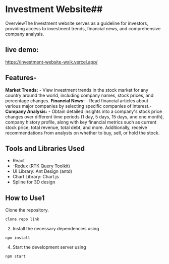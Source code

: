  # Investment Website##
OverviewThe Investment website serves as a guideline for investors, providing access to investment trends, financial news, and comprehensive company analysis.
## live demo:
https://investment-website-wxik.vercel.app/
## Features-
**Market Trends:**  - View investment trends in the stock market for any country around the world, including company names, stock prices, and percentage changes.
**Financial News:**  - Read financial articles about various major companies by selecting specific companies of interest.- 
**Company Analysis:**  - Obtain detailed insights into a company's stock price changes over different time periods (1 day, 5 days, 15 days, and one month), company history profile, along with key financial metrics such as current stock price, total revenue, total debt, and more. Additionally, receive recommendations from analysts on whether to buy, sell, or hold the stock.
## Tools and Libraries Used
- React
- -Redux (RTK Query Toolkit)
- UI Library: Ant Design (antd)
- Chart Library: Chart.js
- Spline for 3D design 
## How to Use1
Clone the repository.
```
clone repo link
```
2. Install the necessary dependencies using
```
npm install
```
4. Start the development server using
  ```
npm start
```



